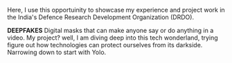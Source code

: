 Here, I use this opportuinity to showcase my experience and project work in the India's Defence Research Development Organization (DRDO).

**DEEPFAKES**
Digital masks that can make anyone say or do anything in a video.
My project? well, I am diving deep into this tech wonderland, trying figure out how technologies can protect ourselves from its darkside.
Narrowing down to start with Yolo.
